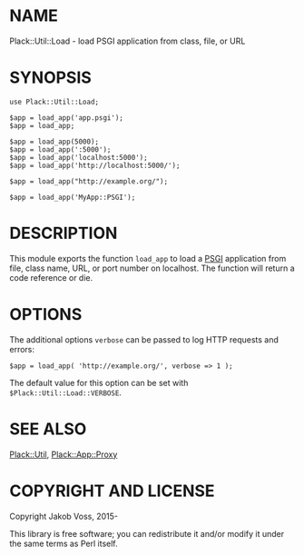 # NAME

Plack::Util::Load - load PSGI application from class, file, or URL

# SYNOPSIS

    use Plack::Util::Load;

    $app = load_app('app.psgi');
    $app = load_app;

    $app = load_app(5000); 
    $app = load_app(':5000');
    $app = load_app('localhost:5000');
    $app = load_app('http://localhost:5000/');

    $app = load_app("http://example.org/");

    $app = load_app('MyApp::PSGI');

# DESCRIPTION

This module exports the function `load_app` to load a [PSGI](https://metacpan.org/pod/PSGI) application from
file, class name, URL, or port number on localhost. The function will return a
code reference or die.

# OPTIONS

The additional options `verbose` can be passed to log HTTP requests and
errors:

    $app = load_app( 'http://example.org/', verbose => 1 ); 

The default value for this option can be set with
`$Plack::Util::Load::VERBOSE`.

# SEE ALSO

[Plack::Util](https://metacpan.org/pod/Plack::Util), [Plack::App::Proxy](https://metacpan.org/pod/Plack::App::Proxy)

# COPYRIGHT AND LICENSE

Copyright Jakob Voss, 2015-

This library is free software; you can redistribute it and/or modify it under
the same terms as Perl itself.

